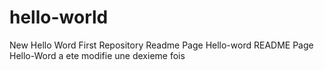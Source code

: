# hello-world
New Hello Word First Repository 
Readme Page Hello-word
README Page Hello-Word a ete modifie une dexieme fois
